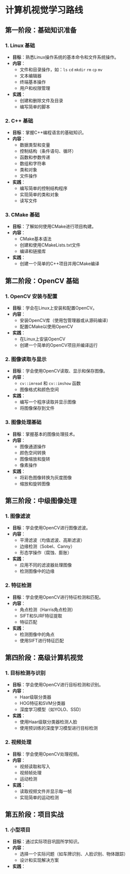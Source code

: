 # 计算机视觉学习路线

## 第一阶段：基础知识准备

### 1. Linux 基础
- **目标**：熟悉Linux操作系统的基本命令和文件系统操作。
- **内容**：
  - 文件和目录操作，如：`ls`  `cd`  `mkdir`  `rm`  `cp`  `mv` 
  - 文本编辑器
  - 终端基本操作
  - 用户和权限管理
- **实践**：
  - 创建和删除文件及目录
  - 编写简单的脚本

### 2. C++ 基础
- **目标**：掌握C++编程语言的基础知识。
- **内容**：
  - 数据类型和变量
  - 控制结构（条件语句、循环）
  - 函数和参数传递
  - 数组和字符串
  - 类和对象
  - 文件操作
- **实践**：
  - 编写简单的控制结构程序
  - 实现简单的类和对象
  - 读写文件

### 3. CMake 基础
- **目标**：了解如何使用CMake进行项目构建。
- **内容**：
  - CMake基本语法
  - 创建和使用CMakeLists.txt文件
  - 编译和链接库
- **实践**：
  - 创建一个简单的C++项目并用CMake编译

## 第二阶段：OpenCV 基础

### 1. OpenCV 安装与配置
- **目标**：学会在Linux上安装和配置OpenCV。
- **内容**：
  - 安装OpenCV库（使用包管理器或从源码编译）
  - 配置CMake以使用OpenCV
- **实践**：
  - 在Linux上安装OpenCV
  - 创建一个简单的OpenCV项目并编译运行

### 2. 图像读取与显示
- **目标**：学会使用OpenCV读取、显示和保存图像。
- **内容**：
  - `cv::imread` 和 `cv::imshow` 函数
  - 图像格式和颜色空间
- **实践**：
  - 编写一个程序读取并显示图像
  - 将图像保存到文件

### 3. 图像处理基础
- **目标**：掌握基本的图像处理技术。
- **内容**：
  - 图像通道操作
  - 颜色空间转换
  - 图像缩放和旋转
  - 像素操作
- **实践**：
  - 将彩色图像转换为灰度图像
  - 缩放和旋转图像

## 第三阶段：中级图像处理

### 1. 图像滤波
- **目标**：学会使用OpenCV进行图像滤波。
- **内容**：
  - 平滑滤波（均值滤波、高斯滤波）
  - 边缘检测（Sobel、Canny）
  - 形态学操作（腐蚀、膨胀）
- **实践**：
  - 应用不同的滤波器处理图像
  - 检测图像中的边缘

### 2. 特征检测
- **目标**：学会使用OpenCV进行特征检测和匹配。
- **内容**：
  - 角点检测（Harris角点检测）
  - SIFT和SURF特征提取
  - 特征匹配
- **实践**：
  - 检测图像中的角点
  - 使用SIFT进行特征匹配

## 第四阶段：高级计算机视觉

### 1. 目标检测与识别
- **目标**：学会使用OpenCV进行目标检测和识别。
- **内容**：
  - Haar级联分类器
  - HOG特征和SVM分类器
  - 深度学习模型（如YOLO、SSD）
- **实践**：
  - 使用Haar级联分类器检测人脸
  - 使用预训练的深度学习模型进行目标检测

### 2. 视频处理
- **目标**：学会使用OpenCV处理视频。
- **内容**：
  - 视频读取和写入
  - 视频帧处理
  - 运动检测
- **实践**：
  - 读取视频文件并显示每一帧
  - 实现简单的运动检测

## 第五阶段：项目实战

### 1. 小型项目
- **目标**：通过实际项目巩固所学知识。
- **内容**：
  - 选择一个实际问题（如车牌识别、人脸识别、物体跟踪）
  - 设计和实现解决方案
- **实践**：